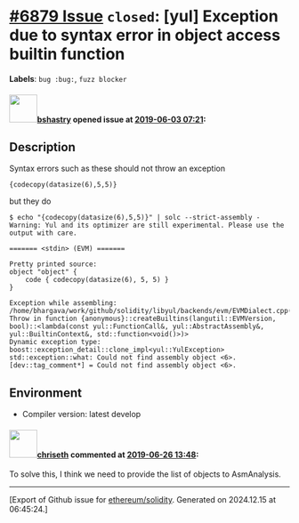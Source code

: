 # [\#6879 Issue](https://github.com/ethereum/solidity/issues/6879) `closed`: [yul] Exception due to syntax error in object access builtin function
**Labels**: `bug :bug:`, `fuzz blocker`


#### <img src="https://avatars.githubusercontent.com/u/2388185?v=4" width="50">[bshastry](https://github.com/bshastry) opened issue at [2019-06-03 07:21](https://github.com/ethereum/solidity/issues/6879):

## Description

Syntax errors such as these should not throw an exception

```
{codecopy(datasize(6),5,5)}
```

but they do

```
$ echo "{codecopy(datasize(6),5,5)}" | solc --strict-assembly -
Warning: Yul and its optimizer are still experimental. Please use the output with care.

======= <stdin> (EVM) =======

Pretty printed source:
object "object" {
    code { codecopy(datasize(6), 5, 5) }
}

Exception while assembling: /home/bhargava/work/github/solidity/libyul/backends/evm/EVMDialect.cpp(130): Throw in function {anonymous}::createBuiltins(langutil::EVMVersion, bool)::<lambda(const yul::FunctionCall&, yul::AbstractAssembly&, yul::BuiltinContext&, std::function<void()>)>
Dynamic exception type: boost::exception_detail::clone_impl<yul::YulException>
std::exception::what: Could not find assembly object <6>.
[dev::tag_comment*] = Could not find assembly object <6>.
```

## Environment

- Compiler version: latest develop

#### <img src="https://avatars.githubusercontent.com/u/9073706?v=4" width="50">[chriseth](https://github.com/chriseth) commented at [2019-06-26 13:48](https://github.com/ethereum/solidity/issues/6879#issuecomment-505883174):

To solve this, I think we need to provide the list of objects to AsmAnalysis.


-------------------------------------------------------------------------------



[Export of Github issue for [ethereum/solidity](https://github.com/ethereum/solidity). Generated on 2024.12.15 at 06:45:24.]
